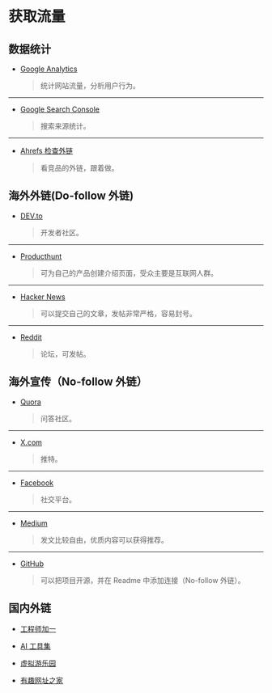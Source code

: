 # 获取流量

## 数据统计

- [Google Analytics](https://analytics.google.com/analytics)

  > 统计网站流量，分析用户行为。

---

- [Google Search Console](https://search.google.com/search-console)

  > 搜索来源统计。

---

- [Ahrefs 检查外链](https://ahrefs.com/zh/backlink-checker)

  > 看竞品的外链，跟着做。

## 海外外链(Do-follow 外链)

- [DEV.to](https://dev.to/oonne)

  > 开发者社区。

---

- [Producthunt](https://www.producthunt.com/)

  > 可为自己的产品创建介绍页面，受众主要是互联网人群。

---

- [Hacker News](https://news.ycombinator.com/)

  > 可以提交自己的文章，发帖非常严格，容易封号。

---

- [Reddit](https://www.reddit.com/)

  > 论坛，可发帖。

## 海外宣传（No-follow 外链）

- [Quora](https://www.quora.com/profile/Hehe-Jay)

  > 问答社区。

---

- [X.com](https://x.com/onehejay)

  > 推特。

---

- [Facebook](https://www.facebook.com/)

  > 社交平台。

---

- [Medium](https://medium.com/@oonnejay/)

  > 发文比较自由，优质内容可以获得推荐。

---

- [GitHub](https://github.com/oonne)

  > 可以把项目开源，并在 Readme 中添加连接（No-follow 外链）。

## 国内外链

- [工程师加一](https://blog.oonne.com/)

- [AI 工具集](https://ai-bot.cn/)

- [虚拟游乐园](https://www.boomcatcher.com/friend-link-application)

- [有趣网址之家](https://youquhome.com/standard/)
